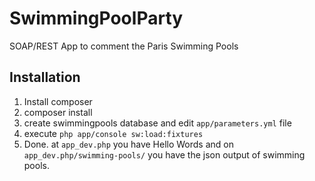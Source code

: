 SwimmingPoolParty
=================

SOAP/REST App to comment the Paris Swimming Pools

Installation
------------

1) Install composer
2) composer install
3) create swimmingpools database and edit ``app/parameters.yml`` file
4) execute ``php app/console sw:load:fixtures``
5) Done. at ``app_dev.php`` you have Hello Words and on ``app_dev.php/swimming-pools/`` you have the json output
of swimming pools.

